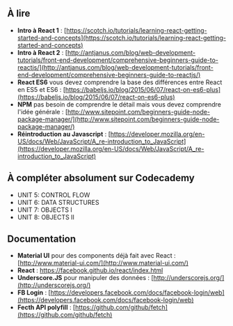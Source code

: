 ## À lire
- **Intro à React 1** : [https://scotch.io/tutorials/learning-react-getting-started-and-concepts](https://scotch.io/tutorials/learning-react-getting-started-and-concepts)
- **Intro à React 2** : [http://antjanus.com/blog/web-development-tutorials/front-end-development/comprehensive-beginners-guide-to-reactjs/](http://antjanus.com/blog/web-development-tutorials/front-end-development/comprehensive-beginners-guide-to-reactjs/)
- **React ES6** vous devez comprendre la base des différences entre React en ES5 et ES6 : [https://babeljs.io/blog/2015/06/07/react-on-es6-plus](https://babeljs.io/blog/2015/06/07/react-on-es6-plus)
- **NPM** pas besoin de comprendre le détail mais vous devez comprendre l'idée générale : [http://www.sitepoint.com/beginners-guide-node-package-manager/](http://www.sitepoint.com/beginners-guide-node-package-manager/) 
- **Réintroduction au Javascript** : [https://developer.mozilla.org/en-US/docs/Web/JavaScript/A_re-introduction_to_JavaScript](https://developer.mozilla.org/en-US/docs/Web/JavaScript/A_re-introduction_to_JavaScript)

## À compléter absolument sur Codecademy
- UNIT 5: CONTROL FLOW
- UNIT 6: DATA STRUCTURES
- UNIT 7: OBJECTS I
- UNIT 8: OBJECTS II

## Documentation

- **Material UI** pour des components déjà fait avec React : [http://www.material-ui.com/](http://www.material-ui.com/)
- **React** : https://facebook.github.io/react/index.html
- **Underscore.JS** pour manipuler des données : [http://underscorejs.org/](http://underscorejs.org/)
- **FB Login** : [https://developers.facebook.com/docs/facebook-login/web](https://developers.facebook.com/docs/facebook-login/web) 
- **Fecth API polyfill** : [https://github.com/github/fetch](https://github.com/github/fetch)


